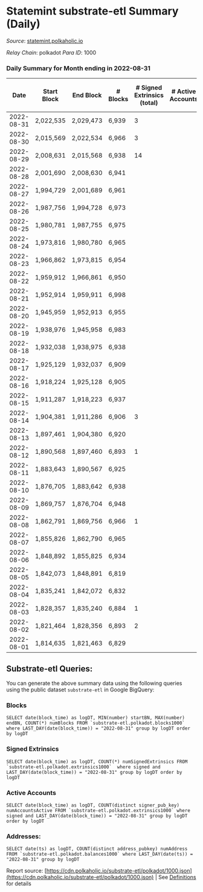 # Statemint substrate-etl Summary (Daily)

_Source_: [statemint.polkaholic.io](https://statemint.polkaholic.io)

*Relay Chain*: polkadot
*Para ID*: 1000



### Daily Summary for Month ending in 2022-08-31


| Date | Start Block | End Block | # Blocks | # Signed Extrinsics (total) | # Active Accounts | # Passive | # New | # Addresses with Balances | # Events | # Transfers | # XCM Transfers In | # XCM Transfers Out |
| ---- | ----------- | --------- | -------- | --------------------------- | ----------------- | --------- | ----- | ------------------------- | -------- | ----------- | ------------------ | ------------------- |
| 2022-08-31 | 2,022,535 | 2,029,473 | 6,939  | 3 |  |  |  | 56 | 13,892 |   |   |   |
| 2022-08-30 | 2,015,569 | 2,022,534 | 6,966  | 3 |  |  |  | 56 | 13,957 | 1  | 1 ($14.69) |   |
| 2022-08-29 | 2,008,631 | 2,015,568 | 6,938  | 14 |  |  |  | 56 | 13,917 | 1 ($7.92) |   |   |
| 2022-08-28 | 2,001,690 | 2,008,630 | 6,941  |  |  |  |  | 55 | 13,885 |   |   |   |
| 2022-08-27 | 1,994,729 | 2,001,689 | 6,961  |  |  |  |  | 55 | 13,926 |   |   |   |
| 2022-08-26 | 1,987,756 | 1,994,728 | 6,973  |  |  |  |  | 55 | 13,950 |   |   |   |
| 2022-08-25 | 1,980,781 | 1,987,755 | 6,975  |  |  |  |  | 55 | 13,954 |   |   |   |
| 2022-08-24 | 1,973,816 | 1,980,780 | 6,965  |  |  |  |  | 55 | 13,934 |   |   |   |
| 2022-08-23 | 1,966,862 | 1,973,815 | 6,954  |  |  |  |  | 53 | 13,934 |   | 4 ($44.41) |   |
| 2022-08-22 | 1,959,912 | 1,966,861 | 6,950  |  |  |  |  | 52 | 13,904 |   |   |   |
| 2022-08-21 | 1,952,914 | 1,959,911 | 6,998  |  |  |  |  | 52 | 14,000 |   |   |   |
| 2022-08-20 | 1,945,959 | 1,952,913 | 6,955  |  |  |  |  | 52 | 13,913 |   |   |   |
| 2022-08-19 | 1,938,976 | 1,945,958 | 6,983  |  |  |  |  | 52 | 13,970 |   |   |   |
| 2022-08-18 | 1,932,038 | 1,938,975 | 6,938  |  |  |  |  | 52 | 13,880 |   |   |   |
| 2022-08-17 | 1,925,129 | 1,932,037 | 6,909  |  |  |  |  | 52 | 13,834 |   | 2 ($41.28) |   |
| 2022-08-16 | 1,918,224 | 1,925,128 | 6,905  |  |  |  |  | 50 | 13,820 |   | 1 ($10.60) |   |
| 2022-08-15 | 1,911,287 | 1,918,223 | 6,937  |  |  |  |  | 49 | 13,878 |   |   |   |
| 2022-08-14 | 1,904,381 | 1,911,286 | 6,906  | 3 |  |  |  | 49 | 13,845 |   | 3 ($40.30) |   |
| 2022-08-13 | 1,897,461 | 1,904,380 | 6,920  |  |  |  |  | 47 | 13,843 |   |   |   |
| 2022-08-12 | 1,890,568 | 1,897,460 | 6,893  | 1 |  |  |  | 47 | 13,799 |   | 1 ($17.60) |   |
| 2022-08-11 | 1,883,643 | 1,890,567 | 6,925  |  |  |  |  | 46 | 13,854 |   |   |   |
| 2022-08-10 | 1,876,705 | 1,883,642 | 6,938  |  |  |  |  | 46 | 13,886 |   | 1 ($1.33) |   |
| 2022-08-09 | 1,869,757 | 1,876,704 | 6,948  |  |  |  |  | 45 | 13,900 |   |   |   |
| 2022-08-08 | 1,862,791 | 1,869,756 | 6,966  | 1 |  |  |  | 45 | 13,940 |   |   |   |
| 2022-08-07 | 1,855,826 | 1,862,790 | 6,965  |  |  |  |  | 45 | 13,933 |   |   |   |
| 2022-08-06 | 1,848,892 | 1,855,825 | 6,934  |  |  |  |  | 45 | 13,872 |   |   |   |
| 2022-08-05 | 1,842,073 | 1,848,891 | 6,819  |  |  |  |  | 45 | 13,642 |   |   |   |
| 2022-08-04 | 1,835,241 | 1,842,072 | 6,832  |  |  |  |  | 45 | 13,668 |   |   |   |
| 2022-08-03 | 1,828,357 | 1,835,240 | 6,884  | 1 |  |  |  | 45 | 13,775 |   |   |   |
| 2022-08-02 | 1,821,464 | 1,828,356 | 6,893  | 2 |  |  |  | 45 | 13,811 | 1 ($14.97) | 2 ($54.82) |   |
| 2022-08-01 | 1,814,635 | 1,821,463 | 6,829  |  |  |  |  | 43 | 13,661 |   |   |   |

## Substrate-etl Queries:
You can generate the above summary data using the following queries using the public dataset `substrate-etl` in Google BigQuery:


### Blocks
```
SELECT date(block_time) as logDT, MIN(number) startBN, MAX(number) endBN, COUNT(*) numBlocks FROM `substrate-etl.polkadot.blocks1000`  where LAST_DAY(date(block_time)) = "2022-08-31" group by logDT order by logDT
```


### Signed Extrinsics
```
SELECT date(block_time) as logDT, COUNT(*) numSignedExtrinsics FROM `substrate-etl.polkadot.extrinsics1000`  where signed and LAST_DAY(date(block_time)) = "2022-08-31" group by logDT order by logDT
```


### Active Accounts
```
SELECT date(block_time) as logDT, COUNT(distinct signer_pub_key) numAccountsActive FROM `substrate-etl.polkadot.extrinsics1000` where signed and LAST_DAY(date(block_time)) = "2022-08-31" group by logDT order by logDT
```


### Addresses:
```
SELECT date(ts) as logDT, COUNT(distinct address_pubkey) numAddress FROM `substrate-etl.polkadot.balances1000` where LAST_DAY(date(ts)) = "2022-08-31" group by logDT
```



Report source: [https://cdn.polkaholic.io/substrate-etl/polkadot/1000.json](https://cdn.polkaholic.io/substrate-etl/polkadot/1000.json) | See [Definitions](/DEFINITIONS.md) for details
